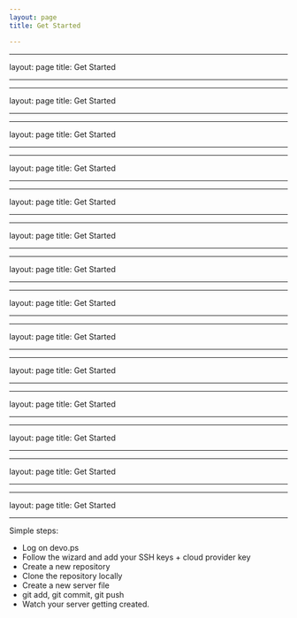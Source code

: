 ```yaml
---
layout: page
title: Get Started

---
```

---
layout: page
title: Get Started

---
---
layout: page
title: Get Started

---
---
layout: page
title: Get Started

---
---
layout: page
title: Get Started

---
---
layout: page
title: Get Started

---
---
layout: page
title: Get Started

---
---
layout: page
title: Get Started

---
---
layout: page
title: Get Started

---
---
layout: page
title: Get Started

---
---
layout: page
title: Get Started

---
---
layout: page
title: Get Started

---
---
layout: page
title: Get Started

---
---
layout: page
title: Get Started

---
---
layout: page
title: Get Started

---
Simple steps:

- Log on devo.ps
- Follow the wizard and add your SSH keys + cloud provider key
- Create a new repository
- Clone the repository locally
- Create a new server file
- git add, git commit, git push
- Watch your server getting created.
